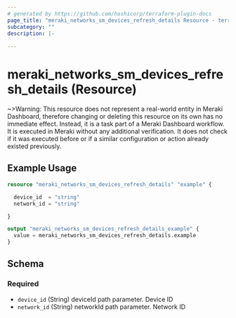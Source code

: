 ```yaml
---
# generated by https://github.com/hashicorp/terraform-plugin-docs
page_title: "meraki_networks_sm_devices_refresh_details Resource - terraform-provider-meraki"
subcategory: ""
description: |-
  
---
```


# meraki_networks_sm_devices_refresh_details (Resource)



~>Warning: This resource does not represent a real-world entity in Meraki Dashboard, therefore changing or deleting this resource on its own has no immediate effect. Instead, it is a task part of a Meraki Dashboard workflow. It is executed in Meraki without any additional verification. It does not check if it was executed before or if a similar configuration or action 
already existed previously.

## Example Usage

```terraform
resource "meraki_networks_sm_devices_refresh_details" "example" {

  device_id  = "string"
  network_id = "string"

}

output "meraki_networks_sm_devices_refresh_details_example" {
  value = meraki_networks_sm_devices_refresh_details.example
}
```

<!-- schema generated by tfplugindocs -->
## Schema

### Required

- `device_id` (String) deviceId path parameter. Device ID
- `network_id` (String) networkId path parameter. Network ID
